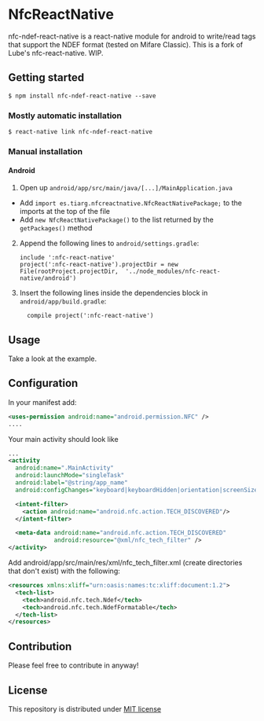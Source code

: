# NfcReactNative

nfc-ndef-react-native is a react-native module for android to write/read tags that support the NDEF format (tested on Mifare Classic). This is a fork of Lube's nfc-react-native. WIP.

## Getting started

`$ npm install nfc-ndef-react-native --save`

### Mostly automatic installation

`$ react-native link nfc-ndef-react-native`

### Manual installation

#### Android

1. Open up `android/app/src/main/java/[...]/MainApplication.java`
  - Add `import es.tiarg.nfcreactnative.NfcReactNativePackage;` to the imports at the top of the file
  - Add `new NfcReactNativePackage()` to the list returned by the `getPackages()` method
2. Append the following lines to `android/settings.gradle`:
    ```
    include ':nfc-react-native'
    project(':nfc-react-native').projectDir = new File(rootProject.projectDir,  '../node_modules/nfc-react-native/android')
    ```
3. Insert the following lines inside the dependencies block in `android/app/build.gradle`:
    ```
      compile project(':nfc-react-native')
    ```

## Usage

Take a look at the example.

## Configuration

In your manifest add:
```xml
<uses-permission android:name="android.permission.NFC" />
....
```
Your main activity should look like
```xml
...
<activity
  android:name=".MainActivity"
  android:launchMode="singleTask"
  android:label="@string/app_name"
  android:configChanges="keyboard|keyboardHidden|orientation|screenSize">

  <intent-filter>
    <action android:name="android.nfc.action.TECH_DISCOVERED"/>
  </intent-filter>

  <meta-data android:name="android.nfc.action.TECH_DISCOVERED"
             android:resource="@xml/nfc_tech_filter" />
</activity>
```

Add android/app/src/main/res/xml/nfc_tech_filter.xml (create directories that don't exist) with the following:
```xml
<resources xmlns:xliff="urn:oasis:names:tc:xliff:document:1.2">
  <tech-list>
    <tech>android.nfc.tech.Ndef</tech>
    <tech>android.nfc.tech.NdefFormatable</tech>
  </tech-list>
</resources>
```

## Contribution
Please feel free to contribute in anyway!

## License
This repository is distributed under [MIT license](https://github.com/Lube/nfc-react-native/blob/master/LICENSE) 
